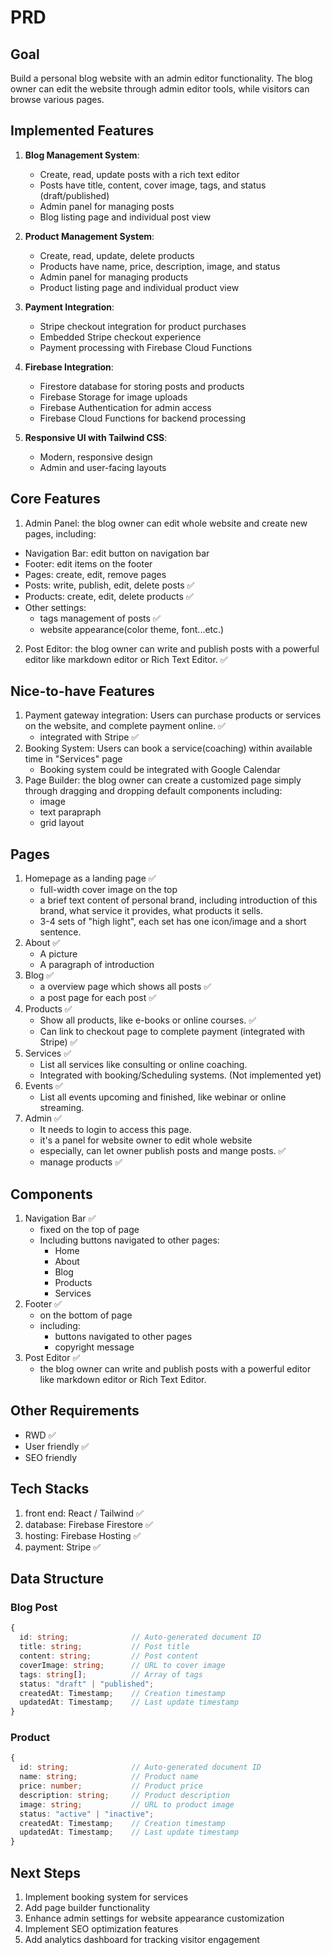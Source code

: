 # PRD

## Goal
Build a personal blog website with an admin editor functionality. The blog owner can edit the website through admin editor tools, while visitors can browse various pages.

## Implemented Features
1. **Blog Management System**:
   - Create, read, update posts with a rich text editor
   - Posts have title, content, cover image, tags, and status (draft/published)
   - Admin panel for managing posts
   - Blog listing page and individual post view

2. **Product Management System**:
   - Create, read, update, delete products
   - Products have name, price, description, image, and status
   - Admin panel for managing products
   - Product listing page and individual product view

3. **Payment Integration**:
   - Stripe checkout integration for product purchases
   - Embedded Stripe checkout experience
   - Payment processing with Firebase Cloud Functions

4. **Firebase Integration**:
   - Firestore database for storing posts and products
   - Firebase Storage for image uploads
   - Firebase Authentication for admin access
   - Firebase Cloud Functions for backend processing

5. **Responsive UI with Tailwind CSS**:
   - Modern, responsive design
   - Admin and user-facing layouts

## Core Features
1. Admin Panel: the blog owner can edit whole website and create new pages, including:
  - Navigation Bar: edit button on navigation bar
  - Footer: edit items on the footer
  - Pages: create, edit, remove pages
  - Posts: write, publish, edit, delete posts ✅
  - Products: create, edit, delete products ✅
  - Other settings:
    - tags management of posts ✅
    - website appearance(color theme, font...etc.)
2. Post Editor: the blog owner can write and publish posts with a powerful editor like markdown editor or Rich Text Editor. ✅

## Nice-to-have Features
1. Payment gateway integration: Users can purchase products or services on the website, and complete payment online. ✅
    - integrated with Stripe ✅
2. Booking System: Users can book a service(coaching) within available time in "Services" page
    - Booking system could be integrated with Google Calendar
3. Page Builder: the blog owner can create a customized page simply through dragging and dropping default components including:
    - image
    - text parapraph
    - grid layout

## Pages
1. Homepage as a landing page ✅
    - full-width cover image on the top
    - a brief text content of personal brand, including introduction of this brand, what service it provides, what products it sells.
    - 3-4 sets of "high light", each set has one icon/image and a short sentence.
2. About ✅
    - A picture
    - A paragraph of introduction
3. Blog ✅
    - a overview page which shows all posts ✅
    - a post page for each post ✅
4. Products ✅
    - Show all products, like e-books or online courses. ✅
    - Can link to checkout page to complete payment (integrated with Stripe) ✅
5. Services ✅
    - List all services like consulting or online coaching.
    - Integrated with booking/Scheduling systems. (Not implemented yet)
6. Events ✅
    - List all events upcoming and finished, like webinar or online streaming.
7. Admin ✅
    - It needs to login to access this page.
    - it's a panel for website owner to edit whole website
    - especially, can let owner publish posts and mange posts. ✅
    - manage products ✅

## Components
1. Navigation Bar ✅
    - fixed on the top of page
    - Including buttons navigated to other pages:
        - Home
        - About
        - Blog
        - Products
        - Services
2. Footer ✅
    - on the bottom of page
    - including:
        - buttons navigated to other pages
        - copyright message
3. Post Editor ✅
    - the blog owner can write and publish posts with a powerful editor like markdown editor or Rich Text Editor.

## Other Requirements
- RWD ✅
- User friendly ✅
- SEO friendly

## Tech Stacks
1. front end: React / Tailwind ✅
2. database: Firebase Firestore ✅
3. hosting: Firebase Hosting ✅
4. payment: Stripe ✅

## Data Structure

### Blog Post
```typescript
{
  id: string;              // Auto-generated document ID
  title: string;           // Post title
  content: string;         // Post content
  coverImage: string;      // URL to cover image
  tags: string[];          // Array of tags
  status: "draft" | "published";
  createdAt: Timestamp;    // Creation timestamp
  updatedAt: Timestamp;    // Last update timestamp
}
```

### Product
```typescript
{
  id: string;              // Auto-generated document ID
  name: string;            // Product name
  price: number;           // Product price
  description: string;     // Product description
  image: string;           // URL to product image
  status: "active" | "inactive";
  createdAt: Timestamp;    // Creation timestamp
  updatedAt: Timestamp;    // Last update timestamp
}
```

## Next Steps
1. Implement booking system for services
2. Add page builder functionality
3. Enhance admin settings for website appearance customization
4. Implement SEO optimization features
5. Add analytics dashboard for tracking visitor engagement




